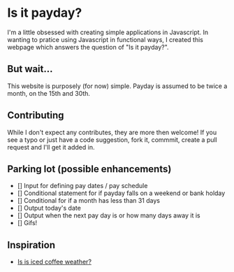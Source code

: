 # Is it payday?

I'm a little obsessed with creating simple applications in Javascript. In wanting to pratice using Javascript in functional ways, I created this webpage which answers the question of "Is it payday?". 

## But wait...
This website is purposely (for now) simple. Payday is assumed to be twice a month, on the 15th and 30th.

## Contributing

While I don't expect any contributes, they are more then welcome! If you see a typo or just have a code suggestion, fork it, commmit, create a pull request and I'll get it added in. 

## Parking lot (possible enhancements)

- [] Input for defining pay dates / pay schedule
- [] Conditional statement for if payday falls on a weekend or bank holday
- [] Conditional for if a month has less than 31 days
- [] Output today's date
- [] Output when the next pay day is or how many days away it is
- [] Gifs!

## Inspiration

* [Is is iced coffee weather?](http://isiticedcoffeeweather.com/)